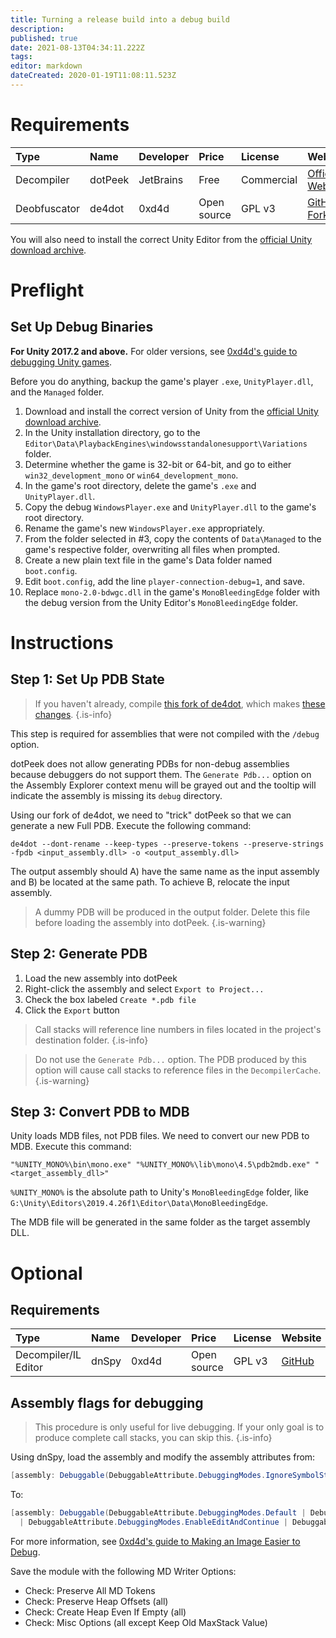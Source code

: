 ```yaml
---
title: Turning a release build into a debug build
description: 
published: true
date: 2021-08-13T04:34:11.222Z
tags: 
editor: markdown
dateCreated: 2020-01-19T11:08:11.523Z
---
```


# Requirements

Type | Name | Developer | Price | License | Website
:--- | :--- | :--- | :--- | :--- | :---
Decompiler | dotPeek | JetBrains | Free | Commercial |  [Official Website](https://www.jetbrains.com/decompiler/)
Deobfuscator | de4dot | 0xd4d | Open source | GPL v3 | [GitHub Fork](https://github.com/fireundubh/de4dot/tree/pdbgen)

You will also need to install the correct Unity Editor from the [official Unity download archive](https://unity3d.com/get-unity/download/archive).

# Preflight

## Set Up Debug Binaries

**For Unity 2017.2 and above.** For older versions, see [0xd4d's guide to debugging Unity games](https://github.com/dnSpy/dnSpy/wiki/Debugging-Unity-Games).

Before you do anything, backup the game's player `.exe`, `UnityPlayer.dll`, and the `Managed` folder.

1. Download and install the correct version of Unity from the [official Unity download archive](https://unity3d.com/get-unity/download/archive).
2. In the Unity installation directory, go to the `Editor\Data\PlaybackEngines\windowsstandalonesupport\Variations` folder.
3. Determine whether the game is 32-bit or 64-bit, and go to either `win32_development_mono` or `win64_development_mono`.
4. In the game's root directory, delete the game's `.exe` and `UnityPlayer.dll`.
5. Copy the debug `WindowsPlayer.exe` and `UnityPlayer.dll` to the game's root directory.
6. Rename the game's new `WindowsPlayer.exe` appropriately.
7. From the folder selected in #3, copy the contents of `Data\Managed` to the game's respective folder, overwriting all files when prompted.
8. Create a new plain text file in the game's Data folder named `boot.config`.
9. Edit `boot.config`, add the line `player-connection-debug=1`, and save.
10. Replace `mono-2.0-bdwgc.dll` in the game's `MonoBleedingEdge` folder with the debug version from the Unity Editor's `MonoBleedingEdge` folder.


# Instructions

## Step 1: Set Up PDB State

> If you haven't already, compile [this fork of de4dot](https://github.com/fireundubh/de4dot/tree/pdbgen), which makes [these changes](https://github.com/0xd4d/de4dot/pull/126/commits/28f33354c86cdbfc1d96134fab1132c87a99a5e3).
{.is-info}


This step is required for assemblies that were not compiled with the `/debug` option.

dotPeek does not allow generating PDBs for non-debug assemblies because debuggers do not support them. The `Generate Pdb...` option on the Assembly Explorer context menu will be grayed out and the tooltip will indicate the assembly is missing its `debug` directory.

Using our fork of de4dot, we need to "trick" dotPeek so that we can generate a new Full PDB. Execute the following command:

```
de4dot --dont-rename --keep-types --preserve-tokens --preserve-strings -fpdb <input_assembly.dll> -o <output_assembly.dll>
```

The output assembly should A) have the same name as the input assembly and B) be located at the same path. To achieve B, relocate the input assembly.

> A dummy PDB will be produced in the output folder. Delete this file before loading the assembly into dotPeek.
{.is-warning}


## Step 2: Generate PDB

1. Load the new assembly into dotPeek
2. Right-click the assembly and select `Export to Project...`
3. Check the box labeled `Create *.pdb file`
4. Click the `Export` button

> Call stacks will reference line numbers in files located in the project's destination folder.
{.is-info}

> Do not use the `Generate Pdb...` option. The PDB produced by this option will cause call stacks to reference files in the `DecompilerCache`.
{.is-warning}


## Step 3: Convert PDB to MDB

Unity loads MDB files, not PDB files. We need to convert our new PDB to MDB. Execute this command:

```
"%UNITY_MONO%\bin\mono.exe" "%UNITY_MONO%\lib\mono\4.5\pdb2mdb.exe" "<target_assembly_dll>"
```

`%UNITY_MONO%` is the absolute path to Unity's `MonoBleedingEdge` folder, like `G:\Unity\Editors\2019.4.26f1\Editor\Data\MonoBleedingEdge`.

The MDB file will be generated in the same folder as the target assembly DLL.


# Optional

## Requirements

Type | Name | Developer | Price | License | Website
:--- | :--- | :--- | :--- | :--- | :---
Decompiler/IL Editor | dnSpy | 0xd4d | Open source | GPL v3 | [GitHub](https://github.com/dnSpy/dnSpy)

## Assembly flags for debugging

> This procedure is only useful for live debugging. If your only goal is to produce complete call stacks, you can skip this.
{.is-info}

Using dnSpy, load the assembly and modify the assembly attributes from:

```csharp
[assembly: Debuggable(DebuggableAttribute.DebuggingModes.IgnoreSymbolStoreSequencePoints)]
```

To:

```csharp
[assembly: Debuggable(DebuggableAttribute.DebuggingModes.Default | DebuggableAttribute.DebuggingModes.DisableOptimizations 
  | DebuggableAttribute.DebuggingModes.EnableEditAndContinue | DebuggableAttribute.DebuggingModes.IgnoreSymbolStoreSequencePoints)]
```

For more information, see [0xd4d's guide to Making an Image Easier to Debug](https://github.com/dnSpy/dnSpy/wiki/Making-an-Image-Easier-to-Debug).

Save the module with the following MD Writer Options:

* Check: Preserve All MD Tokens
* Check: Preserve Heap Offsets (all)
* Check: Create Heap Even If Empty (all)
* Check: Misc Options (all except Keep Old MaxStack Value)
